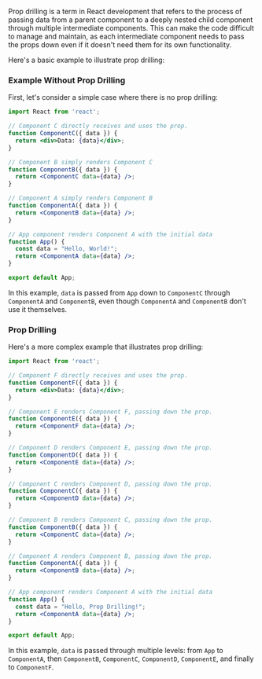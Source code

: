 Prop drilling is a term in React development that refers to the process of passing data from a parent component to a deeply nested child component through multiple intermediate components. This can make the code difficult to manage and maintain, as each intermediate component needs to pass the props down even if it doesn't need them for its own functionality.

Here's a basic example to illustrate prop drilling:

### Example Without Prop Drilling

First, let's consider a simple case where there is no prop drilling:

```jsx
import React from 'react';

// Component C directly receives and uses the prop.
function ComponentC({ data }) {
  return <div>Data: {data}</div>;
}

// Component B simply renders Component C
function ComponentB({ data }) {
  return <ComponentC data={data} />;
}

// Component A simply renders Component B
function ComponentA({ data }) {
  return <ComponentB data={data} />;
}

// App component renders Component A with the initial data
function App() {
  const data = "Hello, World!";
  return <ComponentA data={data} />;
}

export default App;
```

In this example, `data` is passed from `App` down to `ComponentC` through `ComponentA` and `ComponentB`, even though `ComponentA` and `ComponentB` don't use it themselves.

### Prop Drilling

Here's a more complex example that illustrates prop drilling:

```jsx
import React from 'react';

// Component F directly receives and uses the prop.
function ComponentF({ data }) {
  return <div>Data: {data}</div>;
}

// Component E renders Component F, passing down the prop.
function ComponentE({ data }) {
  return <ComponentF data={data} />;
}

// Component D renders Component E, passing down the prop.
function ComponentD({ data }) {
  return <ComponentE data={data} />;
}

// Component C renders Component D, passing down the prop.
function ComponentC({ data }) {
  return <ComponentD data={data} />;
}

// Component B renders Component C, passing down the prop.
function ComponentB({ data }) {
  return <ComponentC data={data} />;
}

// Component A renders Component B, passing down the prop.
function ComponentA({ data }) {
  return <ComponentB data={data} />;
}

// App component renders Component A with the initial data
function App() {
  const data = "Hello, Prop Drilling!";
  return <ComponentA data={data} />;
}

export default App;
```

In this example, `data` is passed through multiple levels: from `App` to `ComponentA`, then `ComponentB`, `ComponentC`, `ComponentD`, `ComponentE`, and finally to `ComponentF`.